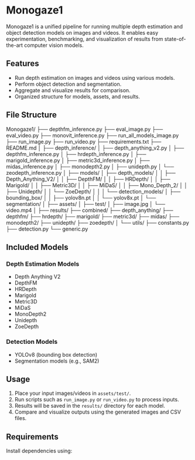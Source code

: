 # Monogaze1

Monogaze1 is a unified pipeline for running multiple depth estimation and object detection models on images and videos. It enables easy experimentation, benchmarking, and visualization of results from state-of-the-art computer vision models.

## Features

- Run depth estimation on images and videos using various models.
- Perform object detection and segmentation.
- Aggregate and visualize results for comparison.
- Organized structure for models, assets, and results.

## File Structure
Monogaze1/
├── depthfm_inference.py
├── eval_image.py
├── eval_video.py
├── monovit_inference.py
├── run_all_models_image.py
├── run_image.py
├── run_video.py
├── requirements.txt
├── README.md
│
├── depth_inference/
│   ├── depth_anything_v2.py
│   ├── depthfm_inference.py
│   ├── hrdepth_inference.py
│   ├── marigold_inference.py
│   ├── metric3d_inference.py
│   ├── midas_inference.py
│   ├── monodepth2.py
│   ├── unidepth.py
│   └── zeodepth_inference.py
│
├── models/
│   ├── depth_models/
│   │   ├── Depth_Anything_V2/
│   │   ├── DepthFM/
│   │   ├── HRDepth/
│   │   ├── Marigold/
│   │   ├── Metric3D/
│   │   ├── MiDaS/
│   │   ├── Mono_Depth_2/
│   │   ├── Unidepth/
│   │   └── ZoeDepth/
│   │
│   └── detection_models/
│       ├── bounding_box/
│       │   ├── yolov8n.pt
│       │   └── yolov8x.pt
│       └── segmentation/
│
├── assets/
│
├── test/
│   ├── image.jpg
│   └── video.mp4
│
├── results/
├── combined/
├── depth_anything/
├── depthfm/
├── hrdepth/
├── marigold/
├── metric3d/
├── midas/
├── monodepth2/
├── unidepth/
├── zoedepth/
│
└── utils/
    ├── constants.py
    ├── detection.py
    └── generic.py

## Included Models

### Depth Estimation Models
- Depth Anything V2
- DepthFM
- HRDepth
- Marigold
- Metric3D
- MiDaS
- MonoDepth2
- Unidepth
- ZoeDepth

### Detection Models
- YOLOv8 (bounding box detection)
- Segmentation models (e.g., SAM2)

## Usage

1. Place your input images/videos in `assets/test/`.
2. Run scripts such as `run_image.py` or `run_video.py` to process inputs.
3. Results will be saved in the `results/` directory for each model.
4. Compare and visualize outputs using the generated images and CSV files.

## Requirements

Install dependencies using: